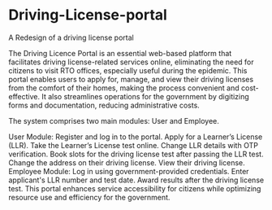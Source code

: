 # Driving-License-portal
A Redesign of a driving license portal

The Driving Licence Portal is an essential web-based platform that facilitates driving license-related services online, eliminating the need for citizens to visit RTO offices, especially useful during the epidemic. This portal enables users to apply for, manage, and view their driving licenses from the comfort of their homes, making the process convenient and cost-effective. It also streamlines operations for the government by digitizing forms and documentation, reducing administrative costs.

The system comprises two main modules: User and Employee.

User Module:
Register and log in to the portal.
Apply for a Learner’s License (LLR).
Take the Learner’s License test online.
Change LLR details with OTP verification.
Book slots for the driving license test after passing the LLR test.
Change the address on their driving license.
View their driving license.
Employee Module:
Log in using government-provided credentials.
Enter applicant's LLR number and test date.
Award results after the driving license test.
This portal enhances service accessibility for citizens while optimizing resource use and efficiency for the government.

